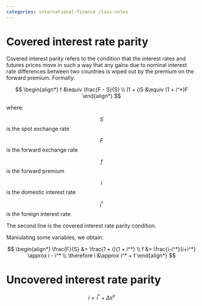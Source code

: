```yaml
---
categories: international-finance class-notes
---
```


# Covered interest rate parity

Covered interest parity refers to the condition that the interest rates and futures prices move in such a way that any gains due to nominal interest rate differences between two countries is wiped out by the premium on the forward premium.  Formally:

$$
\begin{align*}
f &\equiv \frac{F - S}{S} \\
(1 + i)S &\equiv (1 + i^*)F
\end{align*}
$$

where:

$$S$$ is the spot exchange rate

$$F$$ is the forward exchange rate

$$f$$ is the forward premium

$$i$$ is the domestic interest rate

$$i^*$$ is the foreign interest rate

The second line is the covered interest rate parity condition.

Maniulating some variables, we obtain:

$$
\begin{align*}
\frac{F}{S} &= \frac{1 + i}{1 + i^*} \\
f &= \frac{i-i^*}{i+i^*} \approx i - i^* \\
\therefore i &\approx i^* + f
\end{align*}
$$

# Uncovered interest rate parity

$$
i = i^* + \Delta s^e
$$

